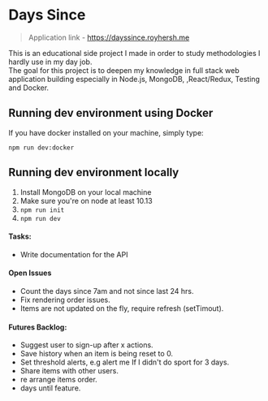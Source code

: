 # Days Since

> Application link - https://dayssince.royhersh.me

This is an educational side project I made in order to study methodologies I hardly use in my day job.  
The goal for this project is to deepen my knowledge in full stack web application building especially in Node.js, MongoDB, ,React/Redux, Testing and Docker.

## Running dev environment using Docker

If you have docker installed on your machine, simply type:

```
npm run dev:docker
```

## Running dev environment locally

1. Install MongoDB on your local machine
2. Make sure you're on node at least 10.13
3. `npm run init`
4. `npm run dev`

#### Tasks:

- Write documentation for the API

#### Open Issues

- Count the days since 7am and not since last 24 hrs.
- Fix rendering order issues.
- Items are not updated on the fly, require refresh (setTimout).

#### Futures Backlog:

- Suggest user to sign-up after x actions.
- Save history when an item is being reset to 0.
- Set threshold alerts, e.g alert me If I didn't do sport for 3 days.
- Share items with other users.
- re arrange items order.
- days until feature.
